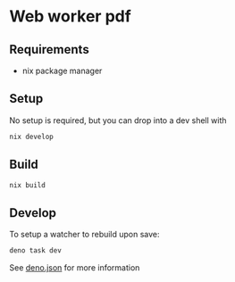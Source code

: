 # Web worker pdf
## Requirements

- nix package manager


## Setup

No setup is required, but you can drop into a dev shell with

```sh
nix develop
```

## Build

```sh
nix build
```

## Develop

To setup a watcher to rebuild upon save:

```sh 
deno task dev
```

See [deno.json](./deno.json) for more information
